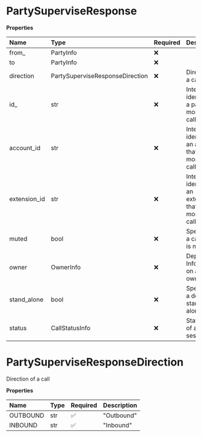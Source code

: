 # PartySuperviseResponse

**Properties**

| Name         | Type                            | Required | Description                                              |
| :----------- | :------------------------------ | :------- | :------------------------------------------------------- |
| from\_       | PartyInfo                       | ❌       |                                                          |
| to           | PartyInfo                       | ❌       |                                                          |
| direction    | PartySuperviseResponseDirection | ❌       | Direction of a call                                      |
| id\_         | str                             | ❌       | Internal identifier of a party that monitors a call      |
| account_id   | str                             | ❌       | Internal identifier of an account that monitors a call   |
| extension_id | str                             | ❌       | Internal identifier of an extension that monitors a call |
| muted        | bool                            | ❌       | Specifies if a call party is muted                       |
| owner        | OwnerInfo                       | ❌       | Deprecated. Information on a call owner                  |
| stand_alone  | bool                            | ❌       | Specifies if a device is stand-alone                     |
| status       | CallStatusInfo                  | ❌       | Status data of a call session                            |

# PartySuperviseResponseDirection

Direction of a call

**Properties**

| Name     | Type | Required | Description |
| :------- | :--- | :------- | :---------- |
| OUTBOUND | str  | ✅       | "Outbound"  |
| INBOUND  | str  | ✅       | "Inbound"   |

<!-- This file was generated by liblab | https://liblab.com/ -->

